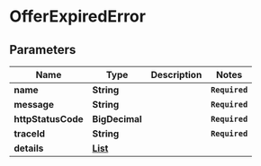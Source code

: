# OfferExpiredError
## Parameters

| Name | Type | Description | Notes |
|------------ | ------------- | ------------- | -------------|
| **name** | **String** |  | **`Required`**   |
| **message** | **String** |  | **`Required`**   |
| **httpStatusCode** | **BigDecimal** |  | **`Required`**   |
| **traceId** | **String** |  | **`Required`**   |
| **details** | [**List**](NotFoundError_details_inner.md) |  |   |

